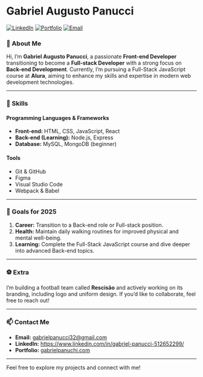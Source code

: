 # Gabriel Augusto Panucci

[![LinkedIn](https://img.shields.io/badge/LinkedIn-Profile-blue?logo=linkedin)](https://www.linkedin.com/in/gabriel-augusto-panucci)
[![Portfolio](https://img.shields.io/badge/Portfolio-Website-lightgrey)](#)
[![Email](https://img.shields.io/badge/Email-Contact-red?logo=gmail)](mailto:your.email@example.com)

### 👋 About Me

Hi, I’m **Gabriel Augusto Panucci**, a passionate **Front-end Developer** transitioning to become a **Full-stack Developer** with a strong focus on **Back-end Development**. Currently, I’m pursuing a Full-Stack JavaScript course at **Alura**, aiming to enhance my skills and expertise in modern web development technologies.

---

### 🚀 Skills

#### Programming Languages & Frameworks
- **Front-end:** HTML, CSS, JavaScript, React
- **Back-end (Learning):** Node.js, Express
- **Database:** MySQL, MongoDB (beginner)

#### Tools
- Git & GitHub
- Figma
- Visual Studio Code
- Webpack & Babel

---

### 🎯 Goals for 2025
1. **Career:** Transition to a Back-end role or Full-stack position.
2. **Health:** Maintain daily walking routines for improved physical and mental well-being.
3. **Learning:** Complete the Full-Stack JavaScript course and dive deeper into advanced Back-end topics.

---

### ⚽ Extra
I’m building a football team called **Rescisão** and actively working on its branding, including logo and uniform design. If you’d like to collaborate, feel free to reach out!

---

### 📫 Contact Me
- **Email:** gabrielpanucci32@gmail.com
- **LinkedIn:** https://www.linkedin.com/in/gabriel-panucci-512652299/
- **Portfolio:** [gabrielpanuchi.com](#)

---

Feel free to explore my projects and connect with me!
